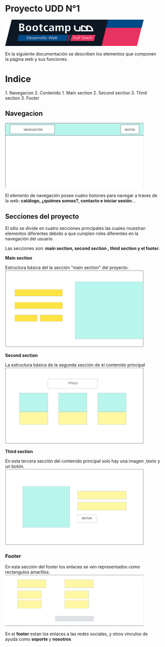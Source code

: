 
<style>
	img{
	   width: 450px;
	   heigth: 300px;
	}
</style>

<h1>Proyecto UDD N°1</h1>

![imagen de banner](https://github.com/SebaAguilera-hub/mi-repositorio-udd/blob/main/img/banner.png)

<p>
En la siguiente documentación se describen los elementos que componen la página web y sus funciones.
</p>

<h1> Indice </h1>
1. Navegacion
2. Contenido
    1. Main section
    2. Second section
	3. Third section
3. Footer

<h2>Navegacion</h2>

![imagen del nav](https://github.com/SebaAguilera-hub/mi-repositorio-udd/blob/main/img/nav.jpeg)

<p>
El elemento de navegación posee cuatro botones para navegar a traves de la web: <strong>catálogo, ¿quiénes somos?, contacto e iniciar sesión</strong>...
</p>

<h2>Secciones del proyecto</h2>
<p>
El sitio se divide en cuatro secciones principales las cuales muestran elementos diferentes debido a que cumplen roles diferentes en la navegación del usuario.

Las secciones son: <strong>main section, second section , third section y el footer</strong>. 
</p>


 <strong>Main section</strong> 

Estructura básica del la sección "main section" del proyecto.
![imagen del main section](https://github.com/SebaAguilera-hub/mi-repositorio-udd/blob/main/img/main-section.jpeg)

<strong>Second section</strong>

La estructura básica de la segunda sección de el contenido principal
![imagen del second section](https://github.com/SebaAguilera-hub/mi-repositorio-udd/blob/main/img/second-section.jpeg)

<strong>Third section</strong>

En esta tercera sección del contenido principal solo hay una imagen ,texto y un botón.
![imagen de third section](https://github.com/SebaAguilera-hub/mi-repositorio-udd/blob/main/img/third-section.jpeg)

<h3>Footer</h3>

En esta sección del footer los enlaces se ven representados como rectangulos amarillos. 
![imagen del footer](https://github.com/SebaAguilera-hub/mi-repositorio-udd/blob/main/img/footer.jpeg)

<p> En el <strong>footer</strong>	 estan los enlaces a las redes sociales, y otros vinculos de ayuda como <strong>soporte </strong>y <strong>nosotros</strong> </p>
